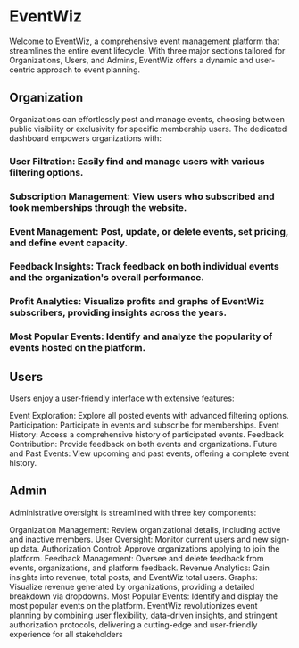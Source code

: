 # EventWiz

Welcome to EventWiz, a comprehensive event management platform that streamlines the entire event lifecycle. With three major sections tailored for Organizations, Users, and Admins, EventWiz offers a dynamic and user-centric approach to event planning.

## Organization

Organizations can effortlessly post and manage events, choosing between public visibility or exclusivity for specific membership users. The dedicated dashboard empowers organizations with:

### User Filtration: Easily find and manage users with various filtering options.
### Subscription Management: View users who subscribed and took memberships through the website.
### Event Management: Post, update, or delete events, set pricing, and define event capacity.
### Feedback Insights: Track feedback on both individual events and the organization's overall performance.
### Profit Analytics: Visualize profits and graphs of EventWiz subscribers, providing insights across the years.
### Most Popular Events: Identify and analyze the popularity of events hosted on the platform.


## Users

Users enjoy a user-friendly interface with extensive features:

Event Exploration: Explore all posted events with advanced filtering options.
Participation: Participate in events and subscribe for memberships.
Event History: Access a comprehensive history of participated events.
Feedback Contribution: Provide feedback on both events and organizations.
Future and Past Events: View upcoming and past events, offering a complete event history.


## Admin
Administrative oversight is streamlined with three key components:

Organization Management: Review organizational details, including active and inactive members.
User Oversight: Monitor current users and new sign-up data.
Authorization Control: Approve organizations applying to join the platform.
Feedback Management: Oversee and delete feedback from events, organizations, and platform feedback.
Revenue Analytics: Gain insights into revenue, total posts, and EventWiz total users.
Graphs: Visualize revenue generated by organizations, providing a detailed breakdown via dropdowns.
Most Popular Events: Identify and display the most popular events on the platform.
EventWiz revolutionizes event planning by combining user flexibility, data-driven insights, and stringent authorization protocols, delivering a cutting-edge and user-friendly experience for all stakeholders
